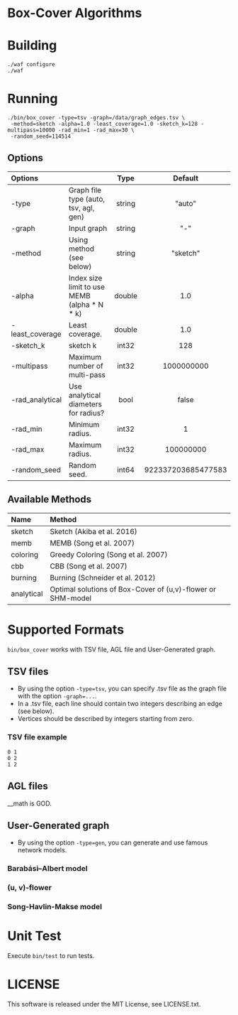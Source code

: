Box-Cover Algorithms
========================

# Building

```
./waf configure
./waf
```

# Running

```
./bin/box_cover -type=tsv -graph=/data/graph_edges.tsv \
 -method=sketch -alpha=1.0 -least_coverage=1.0 -sketch_k=128 -multipass=10000 -rad_min=1 -rad_max=30 \
 -random_seed=114514 
```

## Options
|Options          |                                                |Type   |Default|
|:----------------|:-----------------------------------------------|:-----:|:----:|
|-type            |Graph file type (auto, tsv, agl, gen) |string | "auto"|
|-graph           |Input graph                                     |string | "-"   |
|-method          |Using method (see below)           |string |"sketch"|
|-alpha           |Index size limit to use MEMB (alpha * N * k)        |double |1.0    |
|-least_coverage  |Least coverage.                   |double |1.0|
|-sketch_k        |sketch k                                        |int32|128|
|-multipass       |Maximum number of multi-pass      |int32|1000000000|
|-rad_analytical  |Use analytical diameters for radius?            | bool|false|
|-rad_min         |Minimum radius.                                  |int32 |  1|
|-rad_max         |Maximum radius.                                  |int32 |100000000|
|-random_seed     |Random seed.                                    |int64|922337203685477583|

## Available Methods

|Name|Method|
|:--|:--|
|sketch|Sketch (Akiba et al. 2016)|
|memb|MEMB (Song et al. 2007)|
|coloring|Greedy Coloring (Song et al. 2007)|
|cbb|CBB (Song et al. 2007)|
|burning|Burning (Schneider et al. 2012)|
|analytical|Optimal solutions of Box-Cover of (u,v)-flower or SHM-model|


# Supported Formats

`bin/box_cover` works with TSV file, AGL file and User-Generated graph.

## TSV files 
* By using the option `-type=tsv`, you can specify .tsv file as the graph file with the option `-graph=...`.
* In a .tsv file, each line should contain two integers describing an edge (see below).
* Vertices should be described by integers starting from zero.

### TSV file example
```
0 1
0 2
1 2
```

## AGL files
__math is GOD.

## User-Generated graph
* By using the option `-type=gen`, you can generate and use famous network models.

### Barabási–Albert model
### (u, v)-flower
### Song-Havlin-Makse model

# Unit Test
Execute `bin/test` to run tests.

# LICENSE

This software is released under the MIT License, see LICENSE.txt.
